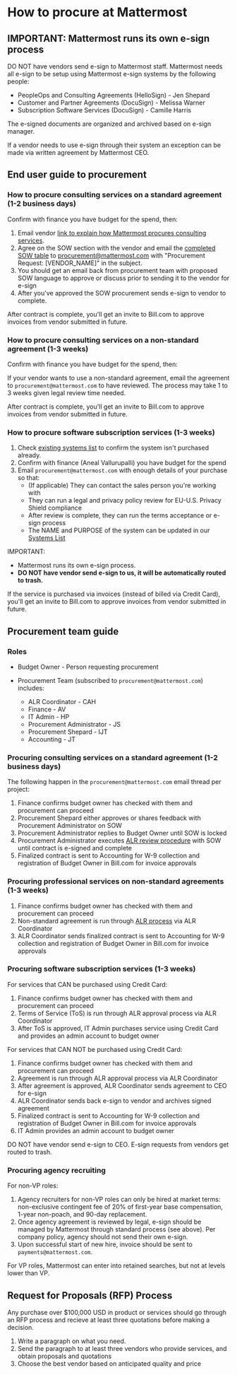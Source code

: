 # How to procure at Mattermost 

## IMPORTANT: Mattermost runs its own e-sign process

DO NOT have vendors send e-sign to Mattermost staff. Mattermost needs all e-sign to be setup using Mattermost e-sign systems by the following people: 

- PeopleOps and Consulting Agreements (HelloSign) - Jen Shepard 
- Customer and Partner Agreements (DocuSign) - Melissa Warner 
- Subscription Software Services (DocuSign) - Camille Harris 

The e-signed documents are organized and archived based on e-sign manager. 

If a vendor needs to use e-sign through their system an exception can be made via written agreement by Mattermost CEO. 

## End user guide to procurement 

### How to procure consulting services on a standard agreement (1-2 business days)

Confirm with finance you have budget for the spend, then: 

1. Email vendor [link to explain how Mattermost procures consulting services](https://docs.google.com/document/u/1/d/1G4wFLq_wHHEDJ-hrv5Kmu022mFJgh3rJ4-glM0W6riI/edit#heading=h.cw54xe8enb2k). 
2. Agree on the SOW section with the vendor and email the [completed SOW table](https://docs.google.com/document/d/1G4wFLq_wHHEDJ-hrv5Kmu022mFJgh3rJ4-glM0W6riI/edit#) to procurement@mattermost.com with "Procurement Request: [VENDOR_NAME]" in the subject. 
3. You should get an email back from procurement team with proposed SOW language to approve or discuss prior to sending it to the vendor for e-sign 
4. After you've approved the SOW procurement sends e-sign to vendor to complete. 

After contract is complete, you'll get an invite to Bill.com to approve invoices from vendor submitted in future. 

### How to procure consulting services on a non-standard agreement (1-3 weeks) 

Confirm with finance you have budget for the spend, then: 

If your vendor wants to use a non-standard agreement, email the agreement to `procurement@mattermost.com` to have reviewed. The process may take 1 to 3 weeks given legal review time needed. 

After contract is complete, you'll get an invite to Bill.com to approve invoices from vendor submitted in future. 

### How to procure software subscription services (1-3 weeks) 

1. Check [existing systems list](https://airtable.com/shrwSRirvgm3Ayg31/tblI4gu3oPUiZazs8?blocks=hide
) to confirm the system isn't purchased already. 
2. Confirm with finance (Aneal Vallurupalli) you have budget for the spend
3. Email `procurement@mattermost.com` with enough details of your purchase so that: 
     - (If applicable) They can contact the sales person you're working with
     - They can run a legal and privacy policy review for EU-U.S. Privacy Shield compliance 
     - After review is complete, they can run the terms acceptance or e-sign process
     - The NAME and PURPOSE of the system can be updated in our [Systems List](https://airtable.com/shrwSRirvgm3Ayg31/tblI4gu3oPUiZazs8?blocks=hide) 

IMPORTANT: 
- Mattermost runs its own e-sign process. 
- **DO NOT have vendor send e-sign to us, it will be automatically routed to trash.**

If the service is purchased via invoices (instead of billed via Credit Card), you'll get an invite to Bill.com to approve invoices from vendor submitted in future. 

## Procurement team guide 

### Roles 

- Budget Owner - Person requesting procurement 

- Procurement Team (subscribed to `procurement@mattermost.com`) includes: 
  - ALR Coordinator - CAH  
  - Finance - AV
  - IT Admin - HP
  - Procurement Administrator - JS 
  - Procurement Shepard - IJT 
  - Accounting - JT

### Procuring consulting services on a standard agreement (1-2 business days)

The following happen in the `procurement@mattermost.com` email thread per project: 

1. Finance confirms budget owner has checked with them and procurement can proceed
2. Procurement Shepard either approves or shares feedback with Procurement Administrator on SOW
3. Procurement Administrator replies to Budget Owner until SOW is locked
4. Procurement Administrator executes [ALR review procedure](https://docs.google.com/document/d/1-IVQMs6zuLJkBe1uvD_fNNLOZXLgDTamt6eZwvrMMRo/edit#heading=h.3v4zftty6hl1) with SOW until contract is e-signed and complete 
5. Finalized contract is sent to Accounting for W-9 collection and registration of Budget Owner in Bill.com for invoice approvals 

### Procuring professional services on non-standard agreements (1-3 weeks)

1. Finance confirms budget owner has checked with them and procurement can proceed
1. Non-standard agreement is run through [ALR process](https://docs.google.com/document/d/1-IVQMs6zuLJkBe1uvD_fNNLOZXLgDTamt6eZwvrMMRo/edit#heading=h.3v4zftty6hl1) via ALR Coordinator 
2. ALR Coordinator sends finalized contract is sent to Accounting for W-9 collection and registration of Budget Owner in Bill.com for invoice approvals 

### Procuring software subscription services (1-3 weeks)

For services that CAN be purchased using Credit Card: 

1. Finance confirms budget owner has checked with them and procurement can proceed
2. Terms of Service (ToS) is run through ALR approval process via ALR Coordinator 
3. After ToS is approved, IT Admin purchases service using Credit Card and provides an admin account to budget owner 

For services that CAN NOT be purchased using Credit Card: 

1. Finance confirms budget owner has checked with them and procurement can proceed
2. Agreement is run through ALR approval process via ALR Coordinator 
3. After agreement is approved, ALR Coordinator sends agreement to CEO for e-sign
4. ALR Coordinator sends back e-sign to vendor and archives signed agreement 
5. Finalized contract is sent to Accounting for W-9 collection and registration of Budget Owner in Bill.com for invoice approvals 
6. IT Admin provides an admin account to budget owner 

DO NOT have vendor send e-sign to CEO. E-sign requests from vendors get routed to trash. 


### Procuring agency recruiting 

For non-VP roles: 

1. Agency recruiters for non-VP roles can only be hired at market terms: non-exclusive contingent fee of 20% of first-year base compensation, 1-year non-poach, and 90-day replacement.
2. Once agency agreement is reviewed by legal, e-sign should be managed by Mattermost through standard process (see above). Per company policy, agency should not send their own e-sign.
3. Upon successful start of new hire, invoice should be sent to `payments@mattermost.com`.

For VP roles, Mattermost can enter into retained searches, but not at levels lower than VP. 

## Request for Proposals (RFP) Process

Any purchase over $100,000 USD in product or services should go through an RFP process and recieve at least three quotations before making a decision. 

1. Write a paragraph on what you need. 
2. Send the paragraph to at least three vendors who provide services, and obtain proposals and quotations 
3. Choose the best vendor based on anticipated quality and price 
